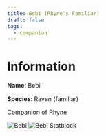 ```yaml
---
title: Bebi (Rhyne's Familiar)
draft: false
tags:
  - companion
---
```


# Information
**Name**: Bebi 

**Species**: Raven (familiar) 

Companion of Rhyne

![Bebi](images/Bebi.png)
![Bebi Statblock](images/Bebi%20Statblock.png)